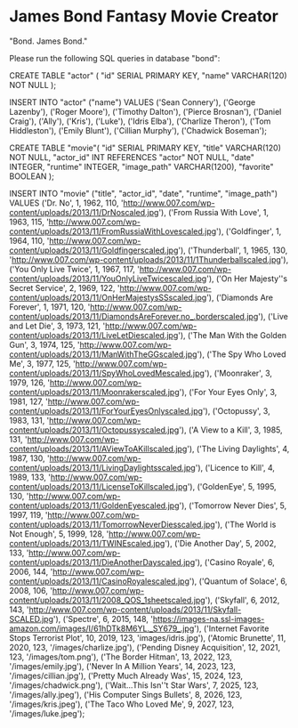 # James Bond Fantasy Movie Creator


"Bond.  James Bond."

Please run the following SQL queries in database "bond":

CREATE TABLE "actor" (
"id" SERIAL PRIMARY KEY,
"name" VARCHAR(120) NOT NULL
);

INSERT INTO "actor" ("name")
VALUES ('Sean Connery'),
('George Lazenby'),
('Roger Moore'),
('Timothy Dalton'),
('Pierce Brosnan'),
('Daniel Craig'),
('Ally'),
('Kris'),
('Luke'),
('Idris Elba'),
('Charlize Theron'),
('Tom Hiddleston'),
('Emily Blunt'),
('Cillian Murphy'),
('Chadwick Boseman');				

CREATE TABLE "movie"(
"id" SERIAL PRIMARY KEY,
"title" VARCHAR(120) NOT NULL,
"actor_id" INT REFERENCES "actor" NOT NULL,
"date" INTEGER,
"runtime" INTEGER,
"image_path" VARCHAR(1200),
"favorite" BOOLEAN
);

INSERT INTO "movie" ("title", "actor_id", "date", "runtime", "image_path")
VALUES ('Dr. No', 1, 1962, 110, 'http://www.007.com/wp-content/uploads/2013/11/DrNoscaled.jpg'),
('From Russia With Love', 1, 1963, 115, 'http://www.007.com/wp-content/uploads/2013/11/FromRussiaWithLovescaled.jpg'),
('Goldfinger', 1, 1964, 110, 'http://www.007.com/wp-content/uploads/2013/11/Goldfingerscaled.jpg'),
('Thunderball', 1, 1965, 130, 'http://www.007.com/wp-content/uploads/2013/11/1Thunderballscaled.jpg'),
('You Only Live Twice', 1, 1967, 117, 'http://www.007.com/wp-content/uploads/2013/11/YouOnlyLiveTwicescaled.jpg'),
('On Her Majesty''s Secret Service', 2, 1969, 122, 'http://www.007.com/wp-content/uploads/2013/11/OnHerMajestysSSscaled.jpg'),
('Diamonds Are Forever', 1, 1971, 120, 'http://www.007.com/wp-content/uploads/2013/11/DiamondsAreForever.no_.borderscaled.jpg'),
('Live and Let Die', 3, 1973, 121, 'http://www.007.com/wp-content/uploads/2013/11/LiveLetDiescaled.jpg'),
('The Man With the Golden Gun', 3, 1974, 125, 'http://www.007.com/wp-content/uploads/2013/11/ManWithTheGGscaled.jpg'),
('The Spy Who Loved Me', 3, 1977, 125, 'http://www.007.com/wp-content/uploads/2013/11/SpyWhoLovedMescaled.jpg'),
('Moonraker', 3, 1979, 126, 'http://www.007.com/wp-content/uploads/2013/11/Moonrakerscaled.jpg'),
('For Your Eyes Only', 3, 1981, 127, 'http://www.007.com/wp-content/uploads/2013/11/ForYourEyesOnlyscaled.jpg'),
('Octopussy', 3, 1983, 131, 'http://www.007.com/wp-content/uploads/2013/11/Octopussyscaled.jpg'),
('A View to a Kill', 3, 1985, 131, 'http://www.007.com/wp-content/uploads/2013/11/AViewToAKillscaled.jpg'),
('The Living Daylights', 4, 1987, 130, 'http://www.007.com/wp-content/uploads/2013/11/LivingDaylightsscaled.jpg'),
('Licence to Kill', 4, 1989, 133, 'http://www.007.com/wp-content/uploads/2013/11/LicenseToKillscaled.jpg'),
('GoldenEye', 5, 1995, 130, 'http://www.007.com/wp-content/uploads/2013/11/GoldenEyescaled.jpg'),
('Tomorrow Never Dies', 5, 1997, 119, 'http://www.007.com/wp-content/uploads/2013/11/TomorrowNeverDiesscaled.jpg'),
('The World is Not Enough', 5, 1999, 128, 'http://www.007.com/wp-content/uploads/2013/11/TWINEscaled.jpg'),
('Die Another Day', 5, 2002, 133, 'http://www.007.com/wp-content/uploads/2013/11/DieAnotherDayscaled.jpg'),
('Casino Royale', 6, 2006, 144, 'http://www.007.com/wp-content/uploads/2013/11/CasinoRoyalescaled.jpg'),
('Quantum of Solace', 6, 2008, 106, 'http://www.007.com/wp-content/uploads/2013/11/2008_QOS_1sheetscaled.jpg'),
('Skyfall', 6, 2012, 143, 'http://www.007.com/wp-content/uploads/2013/11/Skyfall-SCALED.jpg'),
('Spectre', 6, 2015, 148, 'https://images-na.ssl-images-amazon.com/images/I/61hDTk8M6YL._SY679_.jpg'),
('Internet Favorite Stops Terrorist Plot', 10, 2019, 123, 'images/idris.jpg'),
('Atomic Brunette', 11, 2020, 123, '/images/charlize.jpg'),
('Pending Disney Acquisition', 12, 2021, 123, '/images/tom.png'),
('The Border Hitman', 13, 2022, 123, '/images/emily.jpg'),
('Never In A Million Years', 14, 2023, 123, '/images/cillian.jpg'),
('Pretty Much Already Was', 15, 2024, 123, '/images/chadwick.png'),
('Wait...This Isn''t Star Wars', 7, 2025, 123, '/images/ally.jpeg'),
('His Computer Sings Bullets', 8, 2026, 123, '/images/kris.jpeg'),
('The Taco Who Loved Me', 9, 2027, 123, '/images/luke.jpeg');
